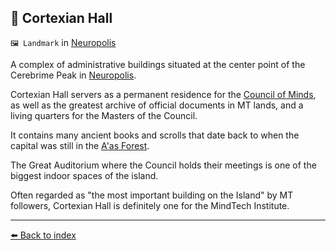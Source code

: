 ## 📖 Cortexian Hall

`🖼️ Landmark` in [Neuropolis](https://zeithalt.github.io/r/neuropolis.html)

A complex of administrative buildings situated at the center point of the Cerebrime Peak in [Neuropolis](https://zeithalt.github.io/r/neuropolis.html).

Cortexian Hall servers as a permanent residence for the [Council of Minds](https://zeithalt.github.io/r/council_of_minds.html), as well as the greatest archive of official documents in MT lands, and a living quarters for the Masters of the Council.

It contains many ancient books and scrolls that date back to when the capital was still in the [A'as Forest](https://zeithalt.github.io/r/aas_forest.html).

The Great Auditorium where the Council holds their meetings is one of the biggest indoor spaces of the island.

Often regarded as "the most important building on the Island" by MT followers, Cortexian Hall is definitely one for the MindTech Institute.


----------
[⬅️ Back to index](/index.md#a610_s)